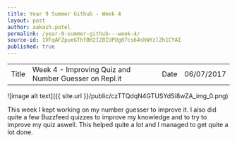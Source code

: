 ```yaml
---
title: Year 9 Summer Github - Week 4
layout: post
author: aakash.patel
permalink: /year-9-summer-github---week-4/
source-id: 1VFqAFZpueGThfBH2IZ8IUPUg07cs64shWYzlZh1CYAI
published: true
---
```

<table>
  <tr>
    <td>Title</td>
    <td>Week 4 - Improving Quiz and Number Guesser on Repl.it</td>
    <td>Date</td>
    <td>06/07/2017</td>
  </tr>
</table>


![image alt text]({{ site.url }}/public/czTTQdqN4GTUSYdSi8wZA_img_0.png)

This week I kept working on my number guesser to improve it. I also did quite a few Buzzfeed quizzes to improve my knowledge and to try to improve my quiz aswell. This helped quite a lot and I managed to get quite a lot done.

